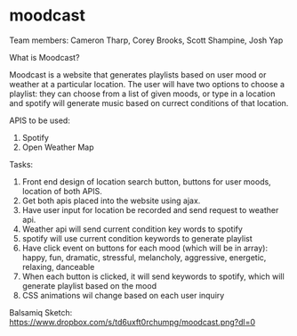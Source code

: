 # moodcast

Team members: Cameron Tharp, Corey Brooks, Scott Shampine, Josh Yap

What is Moodcast?

Moodcast is a website that generates playlists based on user mood or weather at a particular location. The user will have two options to choose a playlist: they can choose from a list of given moods, or type in a location and spotify will generate music based on currect conditions of that location.

APIS to be used: 
1. Spotify 
2. Open Weather Map

Tasks: 
1. Front end design of location search button, buttons for user moods, location of both APIS.  
2. Get both apis placed into the website using ajax. 
3. Have user input for location be recorded and send request to weather api. 
4. Weather api will send current condition key words to spotify 
5. spotify will use current condition keywords to generate playlist 
6. Have click event on buttons for each mood (which will be in array): happy, fun, dramatic, stressful, melancholy, aggressive, energetic, relaxing, danceable 
7. When each button is clicked, it will send keywords to spotify, which will generate playlist based on the mood 
8. CSS animations wil change based on each user inquiry

Balsamiq Sketch: https://www.dropbox.com/s/td6uxft0rchumpg/moodcast.png?dl=0

